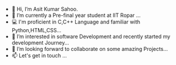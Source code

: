 - 👋 Hi, I’m Asit Kumar Sahoo.
- 👀 I’m currently a Pre-final year student at IIT Ropar ...
- 💻 I'm proficient in C,C++ Language and familiar with Python,HTML,CSS... 
- 🌱 I’m interested in software Development and recently started my development Journey...
- 💞️ I’m looking forward to collaborate on some amazing Projects...
- 📫 Let's get in touch ...

<!---
aksasit/aksasit is a ✨ special ✨ repository because its `README.md` (this file) appears on your GitHub profile.
You can click the Preview link to take a look at your changes.
--->
